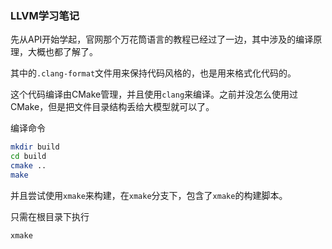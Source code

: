 ### LLVM学习笔记

先从API开始学起，官网那个万花筒语言的教程已经过了一边，其中涉及的编译原理，大概也都了解了。

其中的`.clang-format`文件用来保持代码风格的，也是用来格式化代码的。

这个代码编译由CMake管理，并且使用`clang`来编译。之前并没怎么使用过CMake，但是把文件目录结构丢给大模型就可以了。

编译命令
```bash
mkdir build
cd build
cmake ..
make
```

并且尝试使用`xmake`来构建，在`xmake`分支下，包含了`xmake`的构建脚本。

只需在根目录下执行
```bash
xmake
```